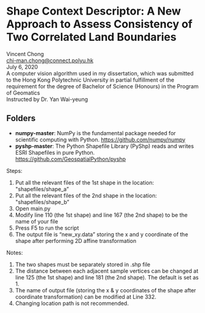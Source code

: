 # Shape Context Descriptor: A New Approach to Assess Consistency of Two Correlated Land Boundaries

Vincent Chong  
chi-man.chong@connect.polyu.hk  
July 6, 2020  
A computer vision algorithm used in my dissertation, which was submitted to the Hong Kong Polytechnic University in partial fulfillment of the requirement for the degree of Bachelor of Science (Honours) in the Program of Geomatics  
Instructed by Dr. Yan Wai-yeung  

## Folders
* **numpy-master**: NumPy is the fundamental package needed for scientific computing with Python.
https://github.com/numpy/numpy
* **pyshp-master**: The Python Shapefile Library (PyShp) reads and writes ESRI Shapefiles in pure Python.
https://github.com/GeospatialPython/pyshp

Steps:
1. Put all the relevant files of the 1st shape in the location: "shapefiles/shape_a”
2. Put all the relevant files of the 2nd shape in the location: "shapefiles/shape_b”
3. Open main.py
4. Modify line 110 (the 1st shape) and line 167 (the 2nd shape) to be the name of your file
5. Press F5 to run the script
6. The output file is “new_xy.data” storing the x and y coordinate of the shape after performing 2D affine transformation

Notes:
1. The two shapes must be separately stored in .shp file
2. The distance between each adjacent sample vertices can be changed at line 125 (the 1st shape) and line 181 (the 2nd shape). The default is set as 1.
3. The name of output file (storing the x & y coordinates of the shape after coordinate transformation) can be modified at Line 332.
4. Changing location path is not recommended.
